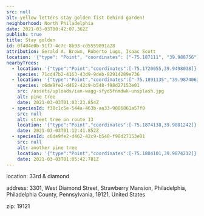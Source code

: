 ```yaml
---
src: null
alt: yellow letters stay golden fist behind garden!
neighborhood: North Philadelphia
date: 2021-03-03T00:42:07.362Z
publish: true
title: Stay golden
id: 0f404e0b-91f7-4c7c-8b93-cd5559891a28
attribution: Gerald A. Brown, Roberto Lugo, Isaac Scott
location: '{"type": "Point", "coordinates": ["-75.187111", "39.988756"]}'
nearbyTrees:
  - location: '{"type":"Point","coordinates":[-75.1720055,39.9498038]}'
    species: 71cd47b2-4163-43d9-9deb-82914289e736
  - location: '{"type":"Point","coordinates":["-75.1891135","39.9874063"]}'
    species: c6de9fe2-d462-42c9-b548-f98d27153e01
    src: /assets/uploads/ian-wagg-sfyd5fnmdwk-unsplash.jpg
    alt: pine tree
    date: 2021-03-03T01:03:23.854Z
  - speciesId: f30c1c5e-544a-463b-aa33-9886861a57f0
    src: null
    alt: street tree on route 13
    location: '{"type":"Point","coordinates":[-75.1874138,39.9881242]}'
    date: 2021-03-03T01:12:41.852Z
  - speciesId: c6de9fe2-d462-42c9-b548-f98d27153e01
    src: null
    alt: another pine tree
    location: '{"type":"Point","coordinates":[-75.1884101,39.9874212]}'
    date: 2021-03-03T01:05:42.781Z
---
```


location: 33rd & diamond


            






            
address: 3301, West Diamond Street, Strawberry Mansion, Philadelphia, Philadelphia County, Pennsylvania, 19121, United States



zip: 19121


